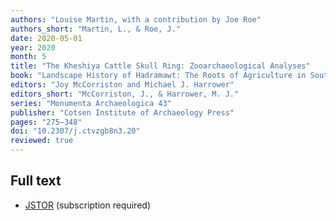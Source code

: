 ```yaml
---
authors: "Louise Martin, with a contribution by Joe Roe"
authors_short: "Martin, L., & Roe, J."
date: 2020-05-01
year: 2020
month: 5
title: "The Kheshiya Cattle Skull Ring: Zooarchaeological Analyses"
book: "Landscape History of Hadramawt: The Roots of Agriculture in Southern Arabia (RASA) Project, 1998–2008"
editors: "Joy McCorriston and Michael J. Harrower"
editors_short: "McCorriston, J., & Harrower, M. J."
series: "Monumenta Archaeologica 43"
publisher: "Cotsen Institute of Archaeology Press"
pages: "275–348"
doi: "10.2307/j.ctvzgb8n3.20"
reviewed: true
---
```


## Full text

* [JSTOR](https://www.jstor.org/stable/j.ctvzgb8n3.20) (subscription required)
